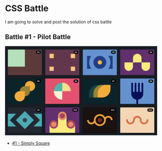 # CSS Battle

I am going to solve and post the solution of css battle


## Battle #1 - Pilot Battle

![preview](./Battle%20%231/Images/preview.png)

- [#1 - Simply Square](./Battle%20%231/1-simply-square.md)


